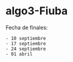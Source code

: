 # algo3-Fiuba

Fecha de finales:

    - 10 septiembre
    - 17 septiembre   
    - 24 septiembre   
    - 01 abril

